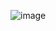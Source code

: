 ![image](https://github.com/Luke317934/UI.Checkpoint.2/assets/92435326/90e4a46d-57a2-4122-aa5d-ecc88f04280a)
